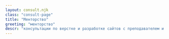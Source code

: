 ```yaml
---
layout: consult.njk
class: "consult-page"
title: "Менторство"
greeting: "менторство"
descr: "консультации по верстке и разработке сайтов с преподавателем и практикующим фрилансером. Исправление ошибок, полезные советы, удобные инструменты"
---
```

